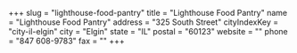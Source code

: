 +++
slug = "lighthouse-food-pantry"
title = "Lighthouse Food Pantry"
name = "Lighthouse Food Pantry"
address = "325 South Street"
cityIndexKey = "city-il-elgin"
city = "Elgin"
state = "IL"
postal = "60123"
website = ""
phone = "847 608-9783"
fax = ""
+++

